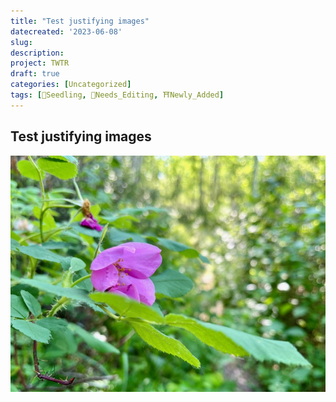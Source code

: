 ```yaml
---
title: "Test justifying images"
datecreated: '2023-06-08'
slug: 
description: 
project: TWTR
draft: true
categories: [Uncategorized]
tags: [🌱Seedling, 🧹Needs_Editing, ⛩Newly_Added]
---
```

## Test justifying images
![](notes/images/IMG_0863.jpeg#right50)